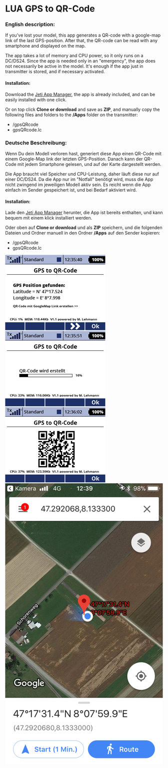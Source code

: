 # LUA GPS to QR-Code

### English description:

If you've lost your model, this app generates a QR-code with a google-map link 
of the last GPS-position. After that, the QR-code can be read with 
any smartphone and displayed on the map.

The app takes a lot of memory and CPU power, so it only runs on a DC/DS24.
Since the app is needed only in an "emergency", the app does not necessarily
be active in the model. It's enough if the app just in transmitter is stored, 
and if necessary activated.

#### Installation: 

Download the [Jeti App Manager](https://github.com/nightflyer88/JetiAppManager/releases), the app is already included,
and can be easily installed with one click.

Or on top click **Clone or download** and save as **ZIP**, and manually copy the following files and folders to the **/Apps** folder on the transmitter:
- /gpsQRcode
- gpsQRcode.lc



### Deutsche Beschreibung:

Wenn Du dein Modell verloren hast, generiert diese App einen QR-Code mit 
einem Google-Map link der letzten GPS-Position. Danach kann der QR-Code 
mit jedem Smartphone gelesen, und auf der Karte dargestellt werden.

Die App braucht viel Speicher und CPU-Leistung, daher läuft diese nur auf einer DC/DS24.
Da die App nur im "Notfall" benötigt wird, muss die App nicht zwingend
im jeweiligen Modell aktiv sein. Es reicht wenn die App einfach im 
Sender gespeichert ist, und bei Bedarf aktiviert wird.

#### Installation:
 
Lade den [Jeti App Manager](https://github.com/nightflyer88/JetiAppManager/releases) herunter, die App ist bereits enthalten, 
und kann bequem mit einem klick installiert werden.

Oder oben auf **Clone or download** und als **ZIP** speichern, und die folgenden Dateien und Ordner manuell in den Ordner **/Apps** auf den Sender kopieren:
- /gpsQRcode
- gpsQRcode.lc

![screen001](https://raw.githubusercontent.com/nightflyer88/Lua_gpsQRcode/master/img/Screen001.bmp)
![screen002](https://raw.githubusercontent.com/nightflyer88/Lua_gpsQRcode/master/img/Screen002.bmp)
![screen003](https://raw.githubusercontent.com/nightflyer88/Lua_gpsQRcode/master/img/Screen003.bmp)
![iphone](https://raw.githubusercontent.com/nightflyer88/Lua_gpsQRcode/master/img/iPhone.png)
